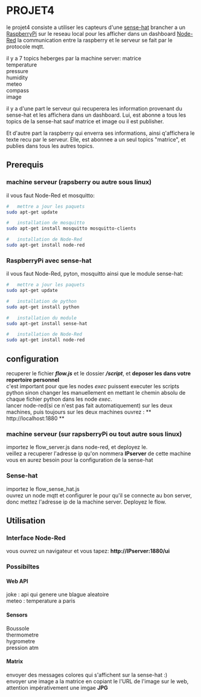 # **PROJET4**

le projet4 consiste a utiliser les capteurs d'une [sense-hat](https://pythonhosted.org/sense-hat/) brancher a un [RaspberryPi](https://www.raspberrypi.com) sur le reseau local pour les afficher dans un dashboard [Node-Red](https://nodered.org)
la communication entre la raspberry et le serveur se fait par le protocole mqtt.

il y a 7 topics heberges par la machine server:
matrice  
temperature  
pressure  
humidity  
meteo  
compass  
image

il y a d'une part le serveur qui recuperera les information provenant du sense-hat et les affichera dans un dashboard. Lui, est abonne a tous les topics de la sense-hat sauf matrice et image ou il est publisher.  

Et d'autre part la raspberry qui enverra ses informations, ainsi q'affichera le texte recu par le serveur. Elle, est abonnee a un seul topics "matrice", et publies dans tous les autres topics.

## Prerequis

### machine serveur (rapsberry ou autre sous linux)

il vous faut Node-Red et mosquitto:
```bash
#   mettre a jour les paquets
sudo apt-get update

#   installation de mosquitto
sudo apt-get install mosquitto mosquitto-clients

#   installation de Node-Red
sudo apt-get install node-red
```

### RaspberryPi avec sense-hat

il vous faut Node-Red, pyton, mosquitto ainsi que le module sense-hat:
```bash
#   mettre a jour les paquets
sudo apt-get update

#   installation de python
sudo apt-get install python

#   installation du module
sudo apt-get install sense-hat

#   installation de Node-Red
sudo apt-get install node-red

```

## configuration

recuperer le fichier ***flow.js*** et le dossier ***/script***, et **deposer les dans votre repertoire personnel**  
c'est important pour que les nodes *exec* puissent executer les scripts python sinon changer les manuellement en mettant le chemin absolu de chaque fichier python dans les node *exec*.  
lancer node-red(si ce n'est pas fait automatiquement) sur les deux machines, puis toujours sur les deux machines ouvrez : ** http://localhost:1880  **



### machine serveur (sur rapsberryPi ou tout autre sous linux)

importez le flow_server.js dans node-red, et deployez le.  
veillez a recuperer l'adresse ip qu'on nommera **IPserver** de cette machine vous en aurez besoin pour la configuration de la sense-hat

### Sense-hat

importez le flow_sense_hat.js  
ouvrez un node mqtt et configurer le pour qu'il se connecte au bon server, donc mettez l'adresse ip de la machine server.
Deployez le flow.

## Utilisation

### Interface Node-Red
vous ouvrez un navigateur et vous tapez:  **http://IPserver:1880/ui**

### Possibiltes

#### Web API

joke : api qui genere une blague aleatoire  
meteo : temperature a paris

#### Sensors

Boussole  
thermometre  
hygrometre  
pression atm  

#### Matrix

envoyer des messages colores qui s'affichent sur la sense-hat :)  
envoyer une image a la matrice en copiant le l'URL de l'image sur le web, attention impérativement une imgae **JPG**



